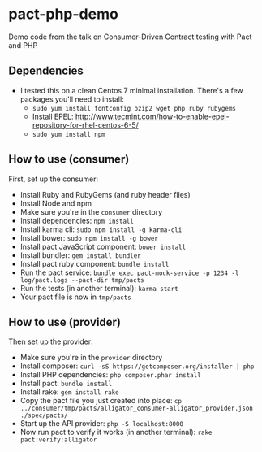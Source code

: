 # pact-php-demo
Demo code from the talk on Consumer-Driven Contract testing with Pact and PHP

## Dependencies
* I tested this on a clean Centos 7 minimal installation. There's a few packages you'll need to install:
  * `sudo yum install fontconfig bzip2 wget php ruby rubygems`
  * Install EPEL: http://www.tecmint.com/how-to-enable-epel-repository-for-rhel-centos-6-5/
  * `sudo yum install npm`

## How to use (consumer)
First, set up the consumer:
* Install Ruby and RubyGems (and ruby header files)
* Install Node and npm
* Make sure you're in the `consumer` directory
* Install dependencies: `npm install`
* Install karma cli: `sudo npm install -g karma-cli`
* Install bower: `sudo npm install -g bower`
* Install pact JavaScript component: `bower install`
* Install bundler: `gem install bundler`
* Install pact ruby component: `bundle install`
* Run the pact service: `bundle exec pact-mock-service -p 1234 -l log/pact.logs --pact-dir tmp/pacts`
* Run the tests (in another terminal): `karma start`
* Your pact file is now in `tmp/pacts`

## How to use (provider)
Then set up the provider:
* Make sure you're in the `provider` directory
* Install composer: `curl -sS https://getcomposer.org/installer | php`
* Install PHP dependencies: `php composer.phar install`
* Install pact: `bundle install`
* Install rake: `gem install rake`
* Copy the pact file you just created into place: `cp ../consumer/tmp/pacts/alligator_consumer-alligator_provider.json ./spec/pacts/`
* Start up the API provider: `php -S localhost:8000`
* Now run pact to verify it works (in another terminal): `rake pact:verify:alligator`
